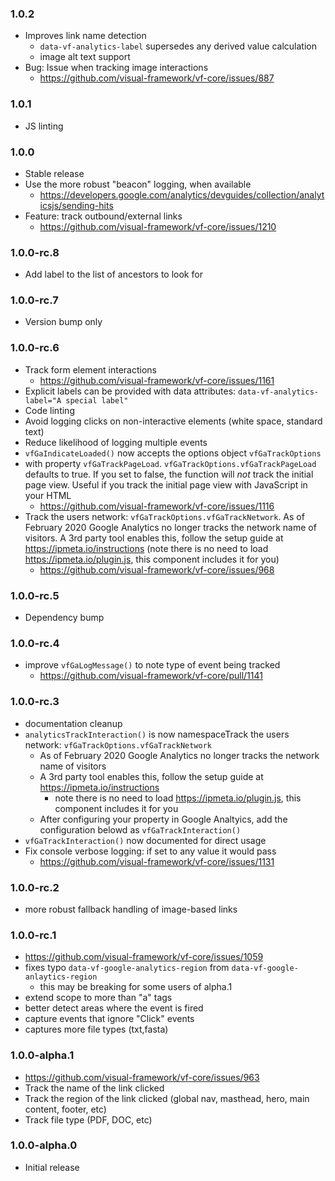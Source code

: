 ### 1.0.2

* Improves link name detection
  * `data-vf-analytics-label` supersedes any derived value calculation
  * image alt text support
* Bug: Issue when tracking image interactions
  * https://github.com/visual-framework/vf-core/issues/887

### 1.0.1

* JS linting

### 1.0.0

* Stable release
* Use the more robust "beacon" logging, when available
  * https://developers.google.com/analytics/devguides/collection/analyticsjs/sending-hits
* Feature: track outbound/external links
  * https://github.com/visual-framework/vf-core/issues/1210

### 1.0.0-rc.8

* Add label to the list of ancestors to look for

### 1.0.0-rc.7

* Version bump only

### 1.0.0-rc.6

* Track form element interactions
  * https://github.com/visual-framework/vf-core/issues/1161
* Explicit labels can be provided with data attributes: `data-vf-analytics-label="A special label"`
* Code linting
* Avoid logging clicks on non-interactive elements (white space, standard text)
* Reduce likelihood of logging multiple events
* `vfGaIndicateLoaded()` now accepts the options object `vfGaTrackOptions`
* with property `vfGaTrackPageLoad`. `vfGaTrackOptions.vfGaTrackPageLoad` defaults to true. If you set to false, the function will _not_ track the initial page view. Useful if you track the initial page view with JavaScript in your HTML
  * https://github.com/visual-framework/vf-core/issues/1116
* Track the users network: `vfGaTrackOptions.vfGaTrackNetwork`. As of February 2020 Google Analytics no longer tracks the network name of visitors. A 3rd party tool enables this, follow the setup guide at https://ipmeta.io/instructions (note there is no need to load https://ipmeta.io/plugin.js, this component includes it for you)
  * https://github.com/visual-framework/vf-core/issues/968

### 1.0.0-rc.5

* Dependency bump

### 1.0.0-rc.4

* improve `vfGaLogMessage()` to note type of event being tracked
  * https://github.com/visual-framework/vf-core/pull/1141

### 1.0.0-rc.3

* documentation cleanup
* `analyticsTrackInteraction()` is now namespaceTrack the users network: `vfGaTrackOptions.vfGaTrackNetwork`
  - As of February 2020 Google Analytics no longer tracks the network name of visitors
  - A 3rd party tool enables this, follow the setup guide at https://ipmeta.io/instructions
    - note there is no need to load https://ipmeta.io/plugin.js, this component includes it for you
  - After configuring your property in Google Analtyics, add the configuration belowd as `vfGaTrackInteraction()`
* `vfGaTrackInteraction()` now documented for direct usage
* Fix console verbose logging: if set to any value it would pass
  * https://github.com/visual-framework/vf-core/issues/1131

### 1.0.0-rc.2

* more robust fallback handling of image-based links

### 1.0.0-rc.1

* https://github.com/visual-framework/vf-core/issues/1059
* fixes typo `data-vf-google-analytics-region` from `data-vf-google-anlaytics-region`
  * this may be breaking for some users of alpha.1
* extend scope to more than "a" tags
* better detect areas where the event is fired
* capture events that ignore "Click" events
* captures more file types (txt,fasta)

### 1.0.0-alpha.1

* https://github.com/visual-framework/vf-core/issues/963
* Track the name of the link clicked
* Track the region of the link clicked (global nav, masthead, hero, main content, footer, etc)
* Track file type (PDF, DOC, etc)

### 1.0.0-alpha.0

* Initial release
